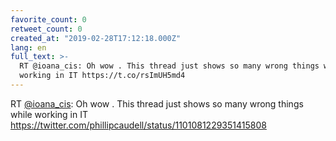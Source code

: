```yaml
---
favorite_count: 0
retweet_count: 0
created_at: "2019-02-28T17:12:18.000Z"
lang: en
full_text: >-
  RT @ioana_cis: Oh wow . This thread just shows so many wrong things while
  working in IT https://t.co/rsImUH5md4
---
```


RT [@ioana_cis](https://twitter.com/ioana_cis): Oh wow . This thread just shows
so many wrong things while working in IT
<https://twitter.com/phillipcaudell/status/1101081229351415808>
